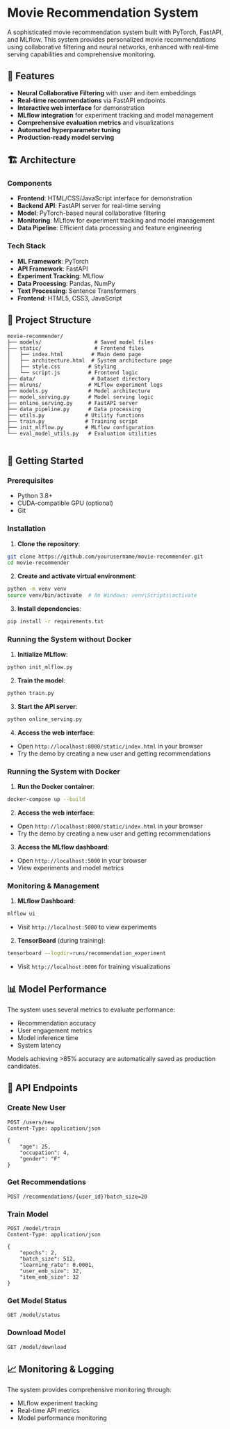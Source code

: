 # Movie Recommendation System

A sophisticated movie recommendation system built with PyTorch, FastAPI, and MLflow. This system provides personalized movie recommendations using collaborative filtering and neural networks, enhanced with real-time serving capabilities and comprehensive monitoring.

## 🌟 Features

- **Neural Collaborative Filtering** with user and item embeddings
- **Real-time recommendations** via FastAPI endpoints
- **Interactive web interface** for demonstration
- **MLflow integration** for experiment tracking and model management
- **Comprehensive evaluation metrics** and visualizations
- **Automated hyperparameter tuning**
- **Production-ready model serving**

## 🏗️ Architecture

### Components
- **Frontend**: HTML/CSS/JavaScript interface for demonstration
- **Backend API**: FastAPI server for real-time serving
- **Model**: PyTorch-based neural collaborative filtering
- **Monitoring**: MLflow for experiment tracking and model management
- **Data Pipeline**: Efficient data processing and feature engineering

### Tech Stack
- **ML Framework**: PyTorch
- **API Framework**: FastAPI
- **Experiment Tracking**: MLflow
- **Data Processing**: Pandas, NumPy
- **Text Processing**: Sentence Transformers
- **Frontend**: HTML5, CSS3, JavaScript

## 📁 Project Structure

```
movie-recommender/
├── models/                 # Saved model files
├── static/                 # Frontend files
│   ├── index.html         # Main demo page
│   ├── architecture.html  # System architecture page
│   ├── style.css         # Styling
│   └── script.js         # Frontend logic
├── data/                  # Dataset directory
├── mlruns/               # MLflow experiment logs
├── models.py             # Model architecture
├── model_serving.py      # Model serving logic
├── online_serving.py     # FastAPI server
├── data_pipeline.py      # Data processing
├── utils.py             # Utility functions
├── train.py             # Training script
├── init_mlflow.py       # MLflow configuration
└── eval_model_utils.py   # Evaluation utilities


```

## 🚀 Getting Started

### Prerequisites

- Python 3.8+
- CUDA-compatible GPU (optional)
- Git

### Installation

1. **Clone the repository**:
```bash
git clone https://github.com/yourusername/movie-recommender.git
cd movie-recommender
```

2. **Create and activate virtual environment**:
```bash
python -m venv venv
source venv/bin/activate  # On Windows: venv\Scripts\activate
```

3. **Install dependencies**:
```bash
pip install -r requirements.txt
```

### Running the System without Docker

1. **Initialize MLflow**:
```bash
python init_mlflow.py
```

2. **Train the model**:
```bash
python train.py
```

3. **Start the API server**:
```bash
python online_serving.py
```

4. **Access the web interface**:
- Open `http://localhost:8000/static/index.html` in your browser
- Try the demo by creating a new user and getting recommendations


### Running the System with Docker

1. **Run the Docker container**:
```bash
docker-compose up --build
```

2. **Access the web interface**:
- Open `http://localhost:8000/static/index.html` in your browser
- Try the demo by creating a new user and getting recommendations

3. **Access the MLflow dashboard**:
- Open `http://localhost:5000` in your browser
- View experiments and model metrics

### Monitoring & Management

1. **MLflow Dashboard**:
```bash
mlflow ui
```
- Visit `http://localhost:5000` to view experiments

2. **TensorBoard** (during training):
```bash
tensorboard --logdir=runs/recommendation_experiment
```
- Visit `http://localhost:6006` for training visualizations

## 📊 Model Performance

The system uses several metrics to evaluate performance:
- Recommendation accuracy
- User engagement metrics
- Model inference time
- System latency

Models achieving >85% accuracy are automatically saved as production candidates.

## 🔄 API Endpoints

### Create New User
```http
POST /users/new
Content-Type: application/json

{
    "age": 25,
    "occupation": 4,
    "gender": "F"
}
```

### Get Recommendations
```http
POST /recommendations/{user_id}?batch_size=20
```

### Train Model
```http
POST /model/train
Content-Type: application/json

{
    "epochs": 2,
    "batch_size": 512,
    "learning_rate": 0.0001,
    "user_emb_size": 32,
    "item_emb_size": 32
}
```

### Get Model Status
```http
GET /model/status
```

### Download Model
```http
GET /model/download
```

## 📈 Monitoring & Logging

The system provides comprehensive monitoring through:
- MLflow experiment tracking
- Real-time API metrics
- Model performance monitoring